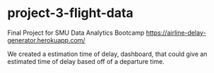 # project-3-flight-data
Final Project for SMU Data Analytics Bootcamp
https://airline-delay-generator.herokuapp.com/


We created a estimation time of delay, dashboard, that could give an estimated time of delay based off of a departure time. 
